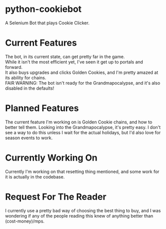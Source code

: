 # python-cookiebot
A Selenium Bot that plays Cookie Clicker.  

# Current Features
The bot, in its current state, can get pretty far in the game.  
While it isn't the most efficient yet, I've seen it get up to portals and forward.  
It also buys upgrades and clicks Golden Cookies, and I'm pretty amazed at its ability for chains.  
FAIR WARNING: The bot isn't ready for the Grandmapocalypse, and it's also disabled in the defaults!  

# Planned Features
The current feature I'm working on is Golden Cookie chains, and how to better tell them.
Looking into the Grandmapocalypse, it's pretty easy.
I don't see a way to do this unless I wait for the actual holidays, but I'd also love for season events to work.  

# Currently Working On
Currently I'm working on that resetting thing mentioned, and some work for it is actually in the codebase.  

# Request For The Reader
I currently use a pretty bad way of choosing the best thing to buy, and I was wondering if any of the people reading this knew of anything better than (cost-money)/mps.  


